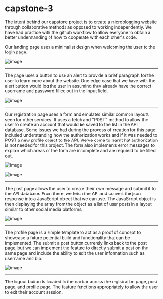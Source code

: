# capstone-3

The intent behind our capstone project is to create a microblogging website through collaborative methods as opposed to working independently. We have had practice with the github workflow to allow everyone to obtain a better understanding of how to cooperate with each other's code.

Our landing page uses a minimalist design when welcoming the user to the login page.  

![image](https://github.com/Personiac/capstone-3/assets/100500645/66695c6e-978a-4736-8cf4-bb3834795795)



--------------------------------



The page uses a button to use an alert to provide a brief paragraph for the user to learn more about the website. One edge case that we have with the alert button would log the user in assuming they already have the correct username and password filled out in the input field.

![image](https://github.com/Personiac/capstone-3/assets/100500645/2c882240-18f4-4094-9f92-3bd705a2f053)




--------------------------------



Our registration page uses a form and emulates similar common layouts seen for other services. It uses a fetch and "POST" method to allow the user to create an account that would be saved to the list in the API database. Some issues we had during the process of creation for this page included understanding how the authorization works and if it was needed to POST a new profile object to the API. We've come to learnt hat authorization is not needed for this project. The form also implements error messages to explain which areas of the form are incomplete and are requierd to be filled out.

![image](https://github.com/Personiac/capstone-3/assets/100500645/3ad10147-b27d-4702-8ce1-bb6e87b7f3d0)

![image](https://github.com/Personiac/capstone-3/assets/100500645/fe74e5bf-793f-413e-9176-5263de96fda5)



--------------------------------




The post page allows the user to create their own message and submit it to the API database. From there, we fetch the API and convert the json response into a JavaScript object that we can use. The JavaScript object is then displaying the array from the object as a list of user posts in a layout similar to other social media platforms.

![image](https://github.com/Personiac/capstone-3/assets/100500645/b22ab5ee-9c6a-4f24-9279-c6a4ef78a2df)




--------------------------------



The profile page is a simple template to act as a proof of concept to showcase a future potential build and functionality that can be implemented. The submit a post button currently links back to the post page, but we can implement the feature to directly submit a post on the same page and include the ability to edit the user information such as username and bio.

![image](https://github.com/Personiac/capstone-3/assets/100500645/9080c328-2af3-4f27-b44b-968b388ac675)




--------------------------------




The logout button is located in the navbar across the registration page, post page, and profile page. The feature functions appropriately to allow the user to exit their account session.



